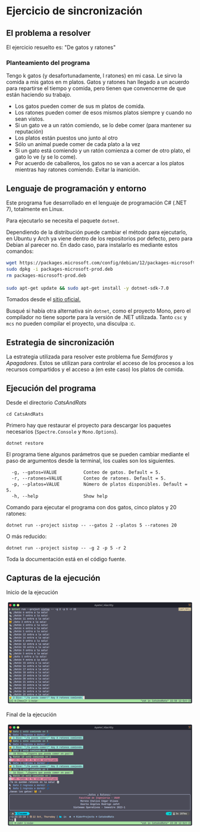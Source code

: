 # Ejercicio de sincronización

## El problema a resolver

El ejercicio resuelto es: "De gatos y ratones"

### Planteamiento del programa

Tengo k gatos (y desafortunadamente, l ratones) en mi casa. Le sirvo la comida a mis gatos en m platos. Gatos y ratones han llegado a un acuerdo para repartirse el tiempo y comida, pero tienen que convencerme de que están haciendo su trabajo.

- Los gatos pueden comer de sus m platos de comida.
- Los ratones pueden comer de esos mismos platos siempre y cuando no sean vistos.
- Si un gato ve a un ratón comiendo, se lo debe comer (para mantener su reputación)
- Los platos están puestos uno junto al otro
- Sólo un animal puede comer de cada plato a la vez
- Si un gato está comiendo y un ratón comienza a comer de otro plato, el gato lo ve (y se lo come).
- Por acuerdo de caballeros, los gatos no se van a acercar a los platos mientras hay ratones comiendo.
Evitar la inanición.

## Lenguaje de programación y entorno

Este programa fue desarrollado en el lenguaje de programación C# (.NET 7), totalmente en Linux.

Para ejecutarlo se necesita el paquete `dotnet`.

Dependiendo de la distribución puede cambiar el método para ejecutarlo, en Ubuntu y Arch ya viene dentro de los repositorios por defecto, pero para Debian al parecer no. En dado caso, para instalarlo es mediante estos comandos:


```bash
wget https://packages.microsoft.com/config/debian/12/packages-microsoft-prod.deb -O packages-microsoft-prod.deb
sudo dpkg -i packages-microsoft-prod.deb
rm packages-microsoft-prod.deb

sudo apt-get update && sudo apt-get install -y dotnet-sdk-7.0
```

Tomados desde el <a href="https://learn.microsoft.com/en-us/dotnet/core/install/linux-debian" target="_blank">sitio oficial.</a>


Busqué si había otra alternativa sin `dotnet`, como el proyecto Mono, pero el compilador no tiene soporte para la versión de .NET utilizada. Tanto `csc` y `mcs` no pueden compilar el proyecto, una disculpa :c.
  
## Estrategia de sincronización

La estrategia utilizada para resolver este problema fue _Semáforos_ y  _Apagadores_. Estos se utilizan para controlar el acceso de los procesos a los recursos compartidos y el acceso a (en este caso) los platos de comida.

## Ejecución del programa

Desde el directorio _CatsAndRats_

```shell
cd CatsAndRats
```

Primero hay que restaurar el proyecto para descargar los paquetes necesarios (`Spectre.Console` y `Mono.Options`).

```shell
dotnet restore
```

El programa tiene algunos parámetros que se pueden cambiar mediante el paso de argumentos desde la terminal, los cuales son los siguientes.

```shell
  -g, --gatos=VALUE          Conteo de gatos. Default = 5.
  -r, --ratones=VALUE        Conteo de ratones. Default = 5.
  -p, --platos=VALUE         Número de platos disponibles. Default = 5.
  -h, --help                 Show help
```

Comando para ejecutar el programa con dos gatos, cinco platos y 20 ratones:

```shell
dotnet run --project sistop -- --gatos 2 --platos 5 --ratones 20
```

O más reducido:

```shell
dotnet run --project sistop -- -g 2 -p 5 -r 2
```

Toda la documentación está en el código fuente.

## Capturas de la ejecución

Inicio de la ejecución

![Inicio del programa](../MorenoEdgar-OsorioRodrigo/img/inicio_programa.png)

Final de la ejecución

![Final del programa](../MorenoEdgar-OsorioRodrigo/img/fin_programa.png)